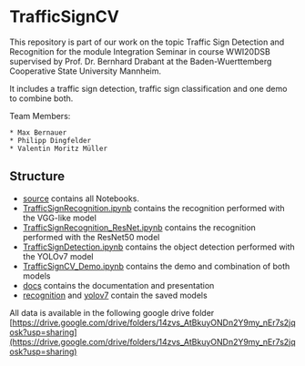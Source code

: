 # TrafficSignCV

This repository is part of our work on the topic Traffic Sign Detection and Recognition for the module Integration Seminar in course WWI20DSB supervised by Prof. Dr. Bernhard Drabant at the Baden-Wuerttemberg Cooperative State University Mannheim.

It includes a traffic sign detection, traffic sign classification and one demo to combine both.

Team Members:

    * Max Bernauer 
    * Philipp Dingfelder 
    * Valentin Moritz Müller 

## Structure

* [source](source) contains all Notebooks.
* [TrafficSignRecognition.ipynb](TrafficSignRecognition.ipynb) contains the recognition performed with the VGG-like model
* [TrafficSignRecognition_ResNet.ipynb](TrafficSignRecognition_ResNet.ipynb) contains the recognition performed with the ResNet50 model
* [TrafficSignDetection.ipynb](TrafficSignDetection.ipynb) contains the object detection performed with the YOLOv7 model
* [TrafficSignCV_Demo.ipynb](TrafficSignCV_Demo.ipynb) contains the demo and combination of both models
* [docs](docs) contains the documentation and presentation
* [recognition](recognition) and [yolov7](yolov7) contain the saved models

All data is available in the following google drive folder [https://drive.google.com/drive/folders/14zvs_AtBkuyONDn2Y9my_nEr7s2jqosk?usp=sharing](https://drive.google.com/drive/folders/14zvs_AtBkuyONDn2Y9my_nEr7s2jqosk?usp=sharing)
